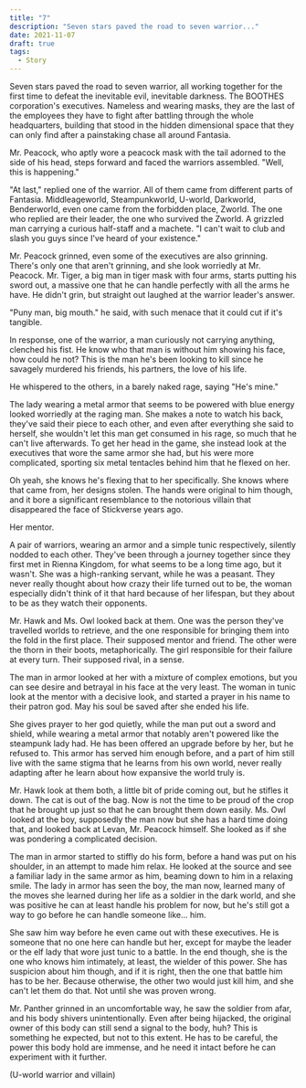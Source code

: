 ```yaml
---
title: "7"
description: "Seven stars paved the road to seven warrior..."
date: 2021-11-07
draft: true
tags:
  - Story
---
```



Seven stars paved the road to seven warrior, all working together for the first time to defeat the inevitable evil, inevitable darkness. The BOOTHES corporation's executives. Nameless and wearing masks, they are the last of the employees they have to fight after battling through the whole headquarters, building that stood in the hidden dimensional space that they can only find after a painstaking chase all around Fantasia.

Mr. Peacock, who aptly wore a peacock mask with the tail adorned to the side of his head, steps forward and faced the warriors assembled. "Well, this is happening."

"At last," replied one of the warrior. All of them came from different parts of Fantasia. Middleageworld, Steampunkworld, U-world, Darkworld, Benderworld, even one came from the forbidden place, Zworld. The one who replied are their leader, the one who survived the Zworld. A grizzled man carrying a curious half-staff and a machete. "I can't wait to club and slash you guys since I've heard of your existence."

Mr. Peacock grinned, even some of the executives are also grinning. There's only one that aren't grinning, and she look worriedly at Mr. Peacock. Mr. Tiger, a big man in tiger mask with four arms, starts putting his sword out, a massive one that he can handle perfectly with all the arms he have. He didn't grin, but straight out laughed at the warrior leader's answer. 

"Puny man, big mouth." he said, with such menace that it could cut if it's tangible. 

In response, one of the warrior, a man curiously not carrying anything, clenched his fist. He know who that man is without him showing his face, how could he not? This is the man he's been looking to kill since he savagely murdered his friends, his partners, the love of his life. 

He whispered to the others, in a barely naked rage, saying "He's mine."

The lady wearing a metal armor that seems to be powered with blue energy looked worriedly at the raging man. She makes a note to watch his back, they've said their piece to each other, and even after everything she said to herself, she wouldn't let this man get consumed in his rage, so much that he can't live afterwards. To get her head in the game, she instead look at the executives that wore the same armor she had, but his were more complicated, sporting six metal tentacles behind him that he flexed on her.

Oh yeah, she knows he's flexing that to her specifically. She knows where that came from, her designs stolen. The hands were original to him though, and it bore a significant resemblance to the notorious villain that disappeared the face of Stickverse years ago.

Her mentor.

A pair of warriors, wearing an armor and a simple tunic respectively, silently nodded to each other. They've been through a journey together since they first met in Rienna Kingdom, for what seems to be a long time ago, but it wasn't. She was a high-ranking servant, while he was a peasant. They never really thought about how crazy their life turned out to be, the woman especially didn't think of it that hard because of her lifespan, but they about to be as they watch their opponents.

Mr. Hawk and Ms. Owl looked back at them. One was the person they've travelled worlds to retrieve, and the one responsible for bringing them into the fold in the first place. Their supposed mentor and friend. The other were the thorn in their boots, metaphorically. The girl responsible for their failure at every turn. Their supposed rival, in a sense.

The man in armor looked at her with a mixture of complex emotions, but you can see desire and betrayal in his face at the very least. The woman in tunic look at the mentor with a decisive look, and started a prayer in his name to their patron god. May his soul be saved after she ended his life.

She gives prayer to her god quietly, while the man put out a sword and shield, while wearing a metal armor that notably aren't powered like the steampunk lady had. He has been offered an upgrade before by her, but he refused to. This armor has served him enough before, and a part of him still live with the same stigma that he learns from his own world, never really adapting after he learn about how expansive the world truly is.

Mr. Hawk look at them both, a little bit of pride coming out, but he stifles it down. The cat is out of the bag. Now is not the time to be proud of the crop that he brought up just so that he can brought them down easily. Ms. Owl looked at the boy, supposedly the man now but she has a hard time doing that, and looked back at Levan, Mr. Peacock himself. She looked as if she was pondering a complicated decision.

The man in armor started to stiffly do his form, before a hand was put on his shoulder, in an attempt to made him relax. He looked at the source and see a familiar lady in the same armor as him, beaming down to him in a relaxing smile. The lady in armor has seen the boy, the man now, learned many of the moves she learned during her life as a soldier in the dark world, and she was positive he can at least handle his problem for now, but he's still got a way to go before he can handle someone like... him.

She saw him way before he even came out with these executives. He is someone that no one here can handle but her, except for maybe the leader or the elf lady that wore just tunic to a battle. In the end though, she is the one who knows him intimately, at least, the wielder of this power. She has suspicion about him though, and if it is right, then the one that battle him has to be her. Because otherwise, the other two would just kill him, and she can't let them do that. Not until she was proven wrong.

Mr. Panther grinned in an uncomfortable way, he saw the soldier from afar, and his body shivers unintentionally. Even after being hijacked, the original owner of this body can still send a signal to the body, huh? This is something he expected, but not to this extent. He has to be careful, the power this body hold are immense, and he need it intact before he can experiment with it further.

(U-world warrior and villain)